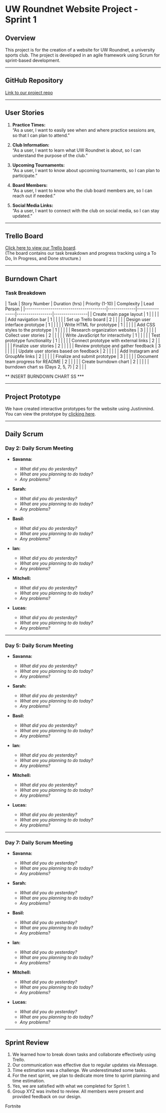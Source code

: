 # UW Roundnet Website Project - Sprint 1 

## Overview
This project is for the creation of a website for UW Roundnet, a university sports club. The project is developed in an agile framework using Scrum for sprint-based development.


-----------------------------------------------


## GitHub Repository
[Link to our project repo](Readme.md)


------------------------------------------------

## User Stories
1. **Practice Times:**  
   “As a user, I want to easily see when and where practice sessions are, so that I can plan to attend.”
   
2. **Club Information:**  
   “As a user, I want to learn what UW Roundnet is about, so I can understand the purpose of the club.”
   
3. **Upcoming Tournaments:**  
   “As a user, I want to know about upcoming tournaments, so I can plan to participate.”
   
4. **Board Members:**  
   “As a user, I want to know who the club board members are, so I can reach out if needed.”
   
5. **Social Media Links:**  
   “As a user, I want to connect with the club on social media, so I can stay updated.”

---------------------------------------------


## Trello Board
[Click here to view our Trello board](https://trello.com/invite/b/66ec8fb0dbc77584d08a14ce/ATTIa2f99009276f461812cc7593b1f89644F76460DD/is-424-spikeball-project).  
(The board contains our task breakdown and progress tracking using a To Do, In Progress, and Done structure.)


-----------------------------------------------
## Burndown Chart

### Task Breakdown

| Task                                    | Story Number | Duration (hrs) | Priority (1-10)  | Complexity      | Lead Person  |
|-----------------------------------------|--------------|----------------|------------------|-----------------|
| Create main page layout                 | 1            |                |                  |                 |
| Add navigation bar                      | 1            |                |                  |                 |
| Set up Trello board                     | 2            |                |                  |                 |
| Design user interface prototype         | 1            |                |                  |                 |
| Write HTML for prototype                | 1            |                |                  |                 |
| Add CSS styles to the prototype         | 1            |                |                  |                 |
| Research organization websites          | 3            |                |                  |                 |
| Collect user stories                    | 2            |                |                  |                 |
| Write JavaScript for interactivity      | 1            |                |                  |                 |
| Test prototype functionality            | 1            |                |                  |                 |
| Connect prototype with external links   | 2            |                |                  |                 |
| Finalize user stories                   | 2            |                |                  |                 |
| Review prototype and gather feedback    | 3            |                |                  |                 |
| Update user stories based on feedback   | 2            |                |                  |                 |
| Add Instagram and GroupMe links         | 2            |                |                  |                 |
| Finalize and submit prototype           | 3            |                |                  |                 |
| Document team progress for README       | 2            |                |                  |                 |
| Create burndown chart                   | 2            |                |                  |                 |
|  burndown chart ss (Days 2, 5, 7)       | 2            |                |                  |





** INSERT BURNDOWN CHART SS ***










------------------------------------------------


## Project Prototype
We have created interactive prototypes for the website using Justinmind. You can view the prototype by [clicking here](#).


-------------------------------------------------

## Daily Scrum

### Day 2: Daily Scrum Meeting
- **Savanna:**
  - *What did you do yesterday?* 
  - *What are you planning to do today?* 
  - *Any problems?* 

- **Sarah:**
  - *What did you do yesterday?* 
  - *What are you planning to do today?* 
  - *Any problems?* 

- **Basil:**
  - *What did you do yesterday?* 
  - *What are you planning to do today?* 
  - *Any problems?* 

- **Ian:**
  - *What did you do yesterday?* 
  - *What are you planning to do today?* 
  - *Any problems?* 

- **Mitchell:**
  - *What did you do yesterday?* 
  - *What are you planning to do today?* 
  - *Any problems?* 

- **Lucas:**
  - *What did you do yesterday?* 
  - *What are you planning to do today?* 
  - *Any problems?* 

---

### Day 5: Daily Scrum Meeting
- **Savanna:**
  - *What did you do yesterday?* 
  - *What are you planning to do today?* 
  - *Any problems?* 

- **Sarah:**
  - *What did you do yesterday?* 
  - *What are you planning to do today?* 
  - *Any problems?* 

- **Basil:**
  - *What did you do yesterday?* 
  - *What are you planning to do today?* 
  - *Any problems?* 

- **Ian:**
  - *What did you do yesterday?* 
  - *What are you planning to do today?* 
  - *Any problems?* 

- **Mitchell:**
  - *What did you do yesterday?* 
  - *What are you planning to do today?* 
  - *Any problems?* 

- **Lucas:**
  - *What did you do yesterday?* 
  - *What are you planning to do today?* 
  - *Any problems?* 

---

### Day 7: Daily Scrum Meeting
- **Savanna:**
  - *What did you do yesterday?* 
  - *What are you planning to do today?* 
  - *Any problems?* 

- **Sarah:**
  - *What did you do yesterday?* 
  - *What are you planning to do today?* 
  - *Any problems?* 

- **Basil:**
  - *What did you do yesterday?* 
  - *What are you planning to do today?* 
  - *Any problems?* 

- **Ian:**
  - *What did you do yesterday?* 
  - *What are you planning to do today?* 
  - *Any problems?* 

- **Mitchell:**
  - *What did you do yesterday?* 
  - *What are you planning to do today?* 
  - *Any problems?* 

- **Lucas:**
  - *What did you do yesterday?* 
  - *What are you planning to do today?* 
  - *Any problems?* 


-------------------------------------------------------------
## Sprint Review
1. We learned how to break down tasks and collaborate effectively using Trello.
2. Our communication was effective due to regular updates via iMessage.
3. Time estimation was a challenge. We underestimated some tasks.
4. For the next sprint, we plan to dedicate more time to sprint planning and time estimation.
5. Yes, we are satisfied with what we completed for Sprint 1.
6. Group XYZ was invited to review. All members were present and provided feedback on our design.

Fortnite
